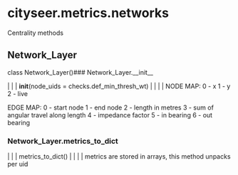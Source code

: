 # cityseer.metrics.networks

Centrality methods

## Network\_Layer

class Network_Layer()### Network\_Layer.\_\_init\_\_

 | <FuncSignature>
 |
 | __init__(node_uids = checks.def_min_thresh_wt)
 |
 | </FuncSignature>
 |
 | NODE MAP:
0 - x
1 - y
2 - live

EDGE MAP:
0 - start node
1 - end node
2 - length in metres
3 - sum of angular travel along length
4 - impedance factor
5 - in bearing
6 - out bearing

### Network\_Layer.metrics\_to\_dict

 | <FuncSignature>
 |
 | metrics_to_dict()
 |
 | </FuncSignature>
 |
 | metrics are stored in arrays, this method unpacks per uid

